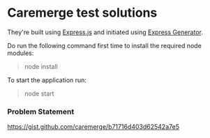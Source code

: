 # Caremerge test solutions 

They're built using [Express.js](http://expressjs.com/) and initiated using [Express Generator](https://expressjs.com/en/starter/generator.html).

Do run the following command first time to install the required node modules:
> node install

To start the application run:
> node start


### Problem Statement
https://gist.github.com/caremerge/b71716d403d62542a7e5
